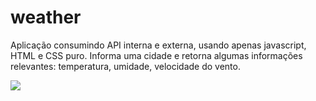 # weather
Aplicação consumindo API interna e externa, usando apenas javascript, HTML e CSS puro. 
Informa uma cidade e retorna algumas informações relevantes: temperatura, umidade, velocidade do vento.

![](images/weatherproject.png)
